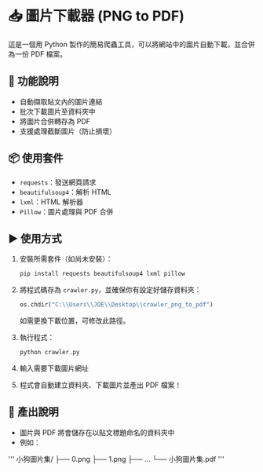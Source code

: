 # 📥 圖片下載器 (PNG to PDF)

這是一個用 Python 製作的簡易爬蟲工具，可以將網站中的圖片自動下載，並合併為一份 PDF 檔案。

## 🔧 功能說明

- 自動擷取貼文內的圖片連結
- 批次下載圖片至資料夾中
- 將圖片合併轉存為 PDF
- 支援處理截斷圖片（防止損壞）

## 📦 使用套件

- `requests`：發送網頁請求
- `beautifulsoup4`：解析 HTML
- `lxml`：HTML 解析器
- `Pillow`：圖片處理與 PDF 合併

## ▶️ 使用方式

1. 安裝所需套件（如尚未安裝）：

    ```bash
    pip install requests beautifulsoup4 lxml pillow
    ```

2. 將程式碼存為 `crawler.py`，並確保你有設定好儲存資料夾：

    ```python
    os.chdir("C:\\Users\\JOE\\Desktop\\crawler_png_to_pdf")
    ```

    如需更換下載位置，可修改此路徑。

3. 執行程式：

    ```bash
    python crawler.py
    ```

4. 輸入需要下載圖片網址

5. 程式會自動建立資料夾、下載圖片並產出 PDF 檔案！

## 📁 產出說明

- 圖片與 PDF 將會儲存在以貼文標題命名的資料夾中
- 例如：
  
'''
小狗圖片集/
├── 0.png
├── 1.png
├── ...
└── 小狗圖片集.pdf
'''
